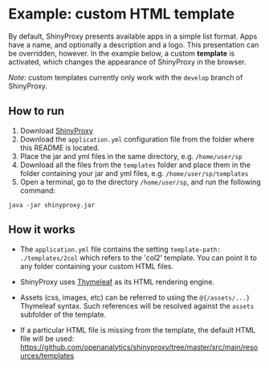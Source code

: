 # Example: custom HTML template

By default, ShinyProxy presents available apps in a simple list format. Apps have a name, and optionally a description and a logo.
This presentation can be overridden, however. In the example below, a custom **template** is activated, which changes the appearance
of ShinyProxy in the browser.

_Note:_ custom templates currently only work with the `develop` branch of ShinyProxy.

## How to run

1. Download [ShinyProxy](https://www.shinyproxy.io/downloads "ShinyProxy website")
2. Download the `application.yml` configuration file from the folder where this README is located.
3. Place the jar and yml files in the same directory, e.g. `/home/user/sp`
4. Download all the files from the `templates` folder and place them in the folder containing your jar and yml files, e.g. `/home/user/sp/templates`
5. Open a terminal, go to the directory `/home/user/sp`, and run the following command:

`java -jar shinyproxy.jar`

## How it works

* The `application.yml` file contains the setting `template-path: ./templates/2col` which refers to the 'col2' template.
You can point it to any folder containing your custom HTML files.

* ShinyProxy uses [Thymeleaf](https://www.thymeleaf.org/) as its HTML rendering engine.

* Assets (css, images, etc) can be referred to using the `@{/assets/...}` Thymeleaf syntax. Such references will be resolved against
the `assets` subfolder of the template.

* If a particular HTML file is missing from the template, the 
default HTML file will be used: <https://github.com/openanalytics/shinyproxy/tree/master/src/main/resources/templates>
